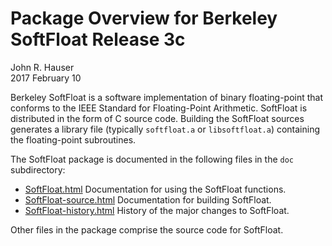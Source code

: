 
Package Overview for Berkeley SoftFloat Release 3c
==================================================

John R. Hauser<br>
2017 February 10


Berkeley SoftFloat is a software implementation of binary floating-point
that conforms to the IEEE Standard for Floating-Point Arithmetic.  SoftFloat
is distributed in the form of C source code.  Building the SoftFloat sources
generates a library file (typically `softfloat.a` or `libsoftfloat.a`)
containing the floating-point subroutines.


The SoftFloat package is documented in the following files in the `doc`
subdirectory:

* [SoftFloat.html](http://www.jhauser.us/arithmetic/SoftFloat-3c/doc/SoftFloat.html) Documentation for using the SoftFloat functions.
* [SoftFloat-source.html](http://www.jhauser.us/arithmetic/SoftFloat-3c/doc/SoftFloat-source.html) Documentation for building SoftFloat.
* [SoftFloat-history.html](http://www.jhauser.us/arithmetic/SoftFloat-3c/doc/SoftFloat-history.html) History of the major changes to SoftFloat.

Other files in the package comprise the source code for SoftFloat.

